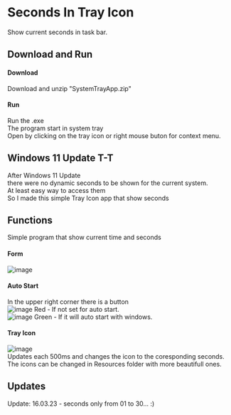 # Seconds In Tray Icon
Show current seconds in task bar.<br/>

## Download and Run
#### Download 
Download and unzip "SystemTrayApp.zip"
#### Run
Run the .exe<br/>
The program start in system tray<br/>
Open by clicking on the tray icon or right mouse buton for context menu.

## Windows 11 Update T-T
After Windows 11 Update<br/>
there were no dynamic seconds to be shown for the current system.<br/>
At least easy way to access them<br/>
So I made this simple Tray Icon app that show seconds<br/>

## Functions
Simple program that show current time and seconds
#### Form
![image](https://user-images.githubusercontent.com/34564081/225565879-8e6de389-b5e2-4f00-be11-a54db111e17f.png)<br/>
#### Auto Start
In the upper right corner there is a button<br/>
![image](https://user-images.githubusercontent.com/34564081/225568340-ea9a0c60-d5c0-45be-a599-9c5e8dff0abf.png)
Red - If not set for auto start.<br/>
![image](https://user-images.githubusercontent.com/34564081/225568272-53e5aca7-af55-4ef2-ac0d-6bc035cfd1d2.png)
Green - If it will auto start with windows.
#### Tray Icon
![image](https://user-images.githubusercontent.com/34564081/225565356-6113db04-d982-47e5-b662-4c32dbd2ced2.png)<br/>
Updates each 500ms and changes the icon to the coresponding seconds.<br/>
The icons can be changed in Resources folder with more beautifull ones.<br/>

## Updates
Update: 16.03.23 - seconds only from 01 to 30... :)
